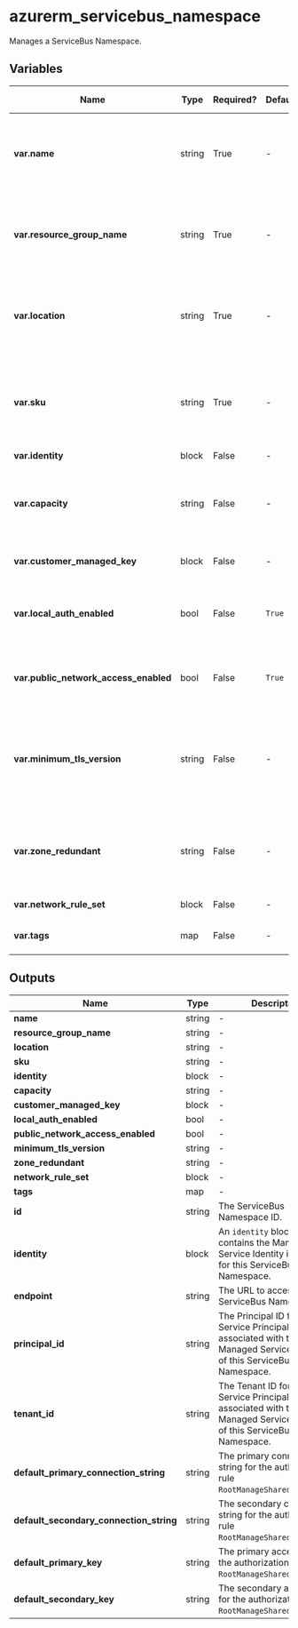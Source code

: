# azurerm_servicebus_namespace

Manages a ServiceBus Namespace.

## Variables

| Name | Type | Required? | Default  | possible values | Description |
| ---- | ---- | --------- | -------- | ----------- | ----------- |
| **var.name** | string | True | -  |  -  | Specifies the name of the ServiceBus Namespace resource . Changing this forces a new resource to be created. | 
| **var.resource_group_name** | string | True | -  |  -  | The name of the resource group in which to Changing this forces a new resource to be created. create the namespace. | 
| **var.location** | string | True | -  |  -  | Specifies the supported Azure location where the resource exists. Changing this forces a new resource to be created. | 
| **var.sku** | string | True | -  |  -  | Defines which tier to use. Options are `Basic`, `Standard` or `Premium`. Please note that setting this field to `Premium` will force the creation of a new resource. | 
| **var.identity** | block | False | -  |  -  | An `identity` block. | 
| **var.capacity** | string | False | -  |  -  | Specifies the capacity. When `sku` is `Premium`, capacity can be `1`, `2`, `4`, `8` or `16`. When `sku` is `Basic` or `Standard`, capacity can be `0` only. | 
| **var.customer_managed_key** | block | False | -  |  -  | An `customer_managed_key` block. | 
| **var.local_auth_enabled** | bool | False | `True`  |  -  | Whether or not SAS authentication is enabled for the Service Bus namespace. Defaults to `true`. | 
| **var.public_network_access_enabled** | bool | False | `True`  |  -  | Is public network access enabled for the Service Bus Namespace? Defaults to `true`. | 
| **var.minimum_tls_version** | string | False | -  |  `1.0`, `1.1`, `1.2`  | The minimum supported TLS version for this Service Bus Namespace. Valid values are: `1.0`, `1.1` and `1.2`. The current default minimum TLS version is `1.2`. | 
| **var.zone_redundant** | string | False | -  |  -  | Whether or not this resource is zone redundant. `sku` needs to be `Premium`. Changing this forces a new resource to be created. | 
| **var.network_rule_set** | block | False | -  |  -  | An `network_rule_set` block. | 
| **var.tags** | map | False | -  |  -  | A mapping of tags to assign to the resource. | 



## Outputs

| Name | Type | Description |
| ---- | ---- | --------- | 
| **name** | string  | - | 
| **resource_group_name** | string  | - | 
| **location** | string  | - | 
| **sku** | string  | - | 
| **identity** | block  | - | 
| **capacity** | string  | - | 
| **customer_managed_key** | block  | - | 
| **local_auth_enabled** | bool  | - | 
| **public_network_access_enabled** | bool  | - | 
| **minimum_tls_version** | string  | - | 
| **zone_redundant** | string  | - | 
| **network_rule_set** | block  | - | 
| **tags** | map  | - | 
| **id** | string  | The ServiceBus Namespace ID. | 
| **identity** | block  | An `identity` block, which contains the Managed Service Identity information for this ServiceBus Namespace. | 
| **endpoint** | string  | The URL to access the ServiceBus Namespace. | 
| **principal_id** | string  | The Principal ID for the Service Principal associated with the Managed Service Identity of this ServiceBus Namespace. | 
| **tenant_id** | string  | The Tenant ID for the Service Principal associated with the Managed Service Identity of this ServiceBus Namespace. | 
| **default_primary_connection_string** | string  | The primary connection string for the authorization rule `RootManageSharedAccessKey`. | 
| **default_secondary_connection_string** | string  | The secondary connection string for the authorization rule `RootManageSharedAccessKey`. | 
| **default_primary_key** | string  | The primary access key for the authorization rule `RootManageSharedAccessKey`. | 
| **default_secondary_key** | string  | The secondary access key for the authorization rule `RootManageSharedAccessKey`. | 